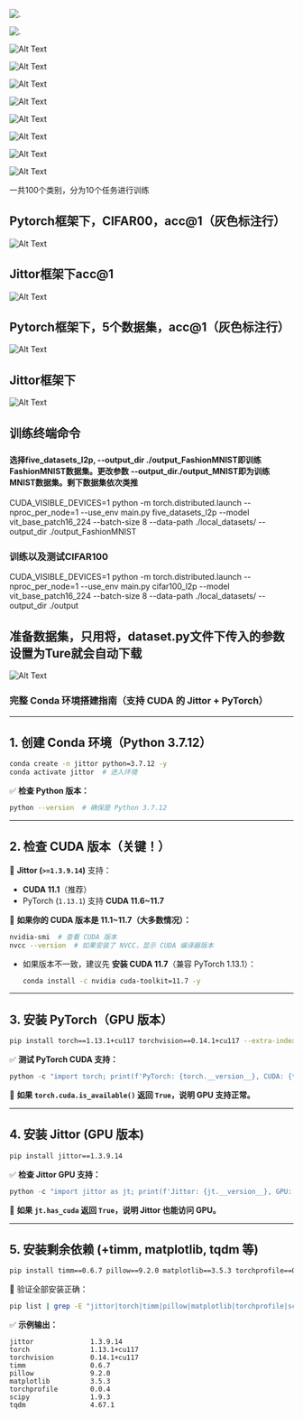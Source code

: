 ![.](/image/task1.png)

![.](/image/task2.png)

![Alt Text](/image/task3.png)

![Alt Text](/image/task4.png)

![Alt Text](/image/task5.png)

![Alt Text](/image/task6.png)

![Alt Text](/image/task7.png)

![Alt Text](/image/task8.png)

![Alt Text](/image/task9.png)

![Alt Text](/image/task10.png)

一共100个类别，分为10个任务进行训练

## Pytorch框架下，CIFAR00，acc@1（灰色标注行）

![Alt Text](/image/torchCifar100.png)

## Jittor框架下acc@1

![Alt Text](/image/jittorCifar100.png)

## Pytorch框架下，5个数据集，acc@1（灰色标注行）

![Alt Text](/image/torchFive.png)

## Jittor框架下

![Alt Text](/image/jittorFive.png)

## 训练终端命令

### 

#### 选择five_datasets_l2p, --output_dir ./output_FashionMNIST即训练FashionMNIST数据集。更改参数 --output_dir./output_MNIST即为训练MNIST数据集。剩下数据集依次类推

CUDA_VISIBLE_DEVICES=1 python -m torch.distributed.launch --nproc_per_node=1 --use_env main.py five_datasets_l2p --model vit_base_patch16_224 --batch-size 8 --data-path ./local_datasets/ --output_dir ./output_FashionMNIST

### 训练以及测试CIFAR100

CUDA_VISIBLE_DEVICES=1 python -m torch.distributed.launch --nproc_per_node=1 --use_env main.py cifar100_l2p --model vit_base_patch16_224 --batch-size 8 --data-path ./local_datasets/ --output_dir ./output

## 准备数据集，只用将，dataset.py文件下传入的参数设置为Ture就会自动下载

![Alt Text](/image/python.png)

### **完整 Conda 环境搭建指南（支持 CUDA 的 Jittor + PyTorch）**

---

## **1. 创建 Conda 环境（Python 3.7.12）**

```bash
conda create -n jittor python=3.7.12 -y
conda activate jittor  # 进入环境
```

✅ **检查 Python 版本：**

```bash
python --version  # 确保是 Python 3.7.12
```

---

## **2. 检查 CUDA 版本（关键！）**

📌 **Jittor (`>=1.3.9.14`)** 支持：

- **CUDA 11.1**（推荐）
- PyTorch (`1.13.1`) 支持 **CUDA 11.6~11.7**

🔹 **如果你的 CUDA 版本是 11.1~11.7（大多数情况）：**

```bash
nvidia-smi  # 查看 CUDA 版本
nvcc --version  # 如果安装了 NVCC，显示 CUDA 编译器版本
```

- 如果版本不一致，建议先 **安装 CUDA 11.7**（兼容 PyTorch 1.13.1）：
  
  ```bash
  conda install -c nvidia cuda-toolkit=11.7 -y
  ```

---

## **3. 安装 PyTorch（GPU 版本）**

```bash
pip install torch==1.13.1+cu117 torchvision==0.14.1+cu117 --extra-index-url https://download.pytorch.org/whl/cu117
```

✅ **测试 PyTorch CUDA 支持：**

```python
python -c "import torch; print(f'PyTorch: {torch.__version__}, CUDA: {torch.version.cuda}')"
```

📌 **如果 `torch.cuda.is_available()` 返回 `True`，说明 GPU 支持正常。**

---

## **4. 安装 Jittor (GPU 版本)**

```bash
pip install jittor==1.3.9.14
```

✅ **检查 Jittor GPU 支持：**

```python
python -c "import jittor as jt; print(f'Jittor: {jt.__version__}, GPU: {jt.has_cuda}')"
```

📌 **如果 `jt.has_cuda` 返回 `True`，说明 Jittor 也能访问 GPU。**

---

## **5. 安装剩余依赖 (+timm, matplotlib, tqdm 等)**

```bash
pip install timm==0.6.7 pillow==9.2.0 matplotlib==3.5.3 torchprofile==0.0.4 scipy==1.9.3 tqdm==4.67.1
```

📌 验证全部安装正确：

```bash
pip list | grep -E "jittor|torch|timm|pillow|matplotlib|torchprofile|scipy|tqdm"
```

✅ **示例输出：**

```
jittor              1.3.9.14
torch               1.13.1+cu117
torchvision         0.14.1+cu117
timm                0.6.7
pillow              9.2.0
matplotlib          3.5.3
torchprofile        0.0.4
scipy               1.9.3
tqdm                4.67.1
```
